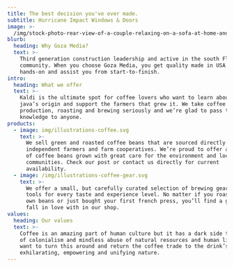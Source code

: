 ```yaml
---
title: The best decision you've ever made.
subtitle: Hurricane Impact Windows & Doors
image: >-
  /img/stock-photo-rear-view-of-a-couple-relaxing-on-a-sofa-at-home-and-looking-outside-a-green-background-through-the-417086011.jpg
blurb:
  heading: Why Goza Media?
  text: >-
    Third generation construction leadership and active in the south Florida
    community. When you choose Goza Media, you get quality made in USA. We are
    hands-on and assist you from start-to-finish.  
intro:
  heading: What we offer
  text: >-
    Kaldi is the ultimate spot for coffee lovers who want to learn about their
    java’s origin and support the farmers that grew it. We take coffee
    production, roasting and brewing seriously and we’re glad to pass that
    knowledge to anyone.
products:
  - image: img/illustrations-coffee.svg
    text: >-
      We sell green and roasted coffee beans that are sourced directly from
      independent farmers and farm cooperatives. We’re proud to offer a variety
      of coffee beans grown with great care for the environment and local
      communities. Check our post or contact us directly for current
      availability.
  - image: /img/illustrations-coffee-gear.svg
    text: >-
      We offer a small, but carefully curated selection of brewing gear and
      tools for every taste and experience level. No matter if you roast your
      own beans or just bought your first french press, you’ll find a gadget to
      fall in love with in our shop.
values:
  heading: Our values
  text: >-
    Coffee is an amazing part of human culture but it has a dark side too – one
    of colonialism and mindless abuse of natural resources and human lives. We
    want to turn this around and return the coffee trade to the drink’s
    exhilarating, empowering and unifying nature.
---
```


